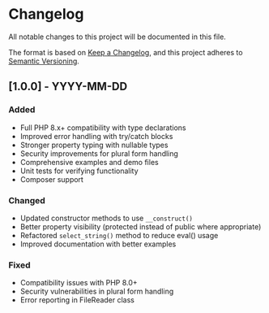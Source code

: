 # Changelog

All notable changes to this project will be documented in this file.

The format is based on [Keep a Changelog](https://keepachangelog.com/en/1.0.0/),
and this project adheres to [Semantic Versioning](https://semver.org/spec/v2.0.0.html).

## [1.0.0] - YYYY-MM-DD

### Added
- Full PHP 8.x+ compatibility with type declarations
- Improved error handling with try/catch blocks
- Stronger property typing with nullable types
- Security improvements for plural form handling
- Comprehensive examples and demo files
- Unit tests for verifying functionality
- Composer support

### Changed
- Updated constructor methods to use `__construct()`
- Better property visibility (protected instead of public where appropriate)
- Refactored `select_string()` method to reduce eval() usage
- Improved documentation with better examples

### Fixed
- Compatibility issues with PHP 8.0+
- Security vulnerabilities in plural form handling
- Error reporting in FileReader class 